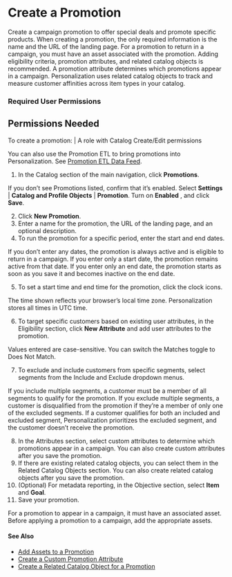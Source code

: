 

# Create a Promotion

Create a campaign promotion to offer special deals and promote specific
products. When creating a promotion, the only required information is the name
and the URL of the landing page. For a promotion to return in a campaign, you
must have an asset associated with the promotion. Adding eligibility criteria,
promotion attributes, and related catalog objects is recommended. A promotion
attribute determines which promotions appear in a campaign. Personalization
uses related catalog objects to track and measure customer affinities across
item types in your catalog.

### Required User Permissions

Permissions Needed  
---  
To create a promotion: | A role with Catalog Create/Edit permissions  
  
You can also use the Promotion ETL to bring promotions into Personalization.
See [Promotion ETL Data
Feed](https://help.salesforce.com/s/articleView?id=sf.mc_pers_etl_promotion_data_feed.htm&language=en_US&type=5
"Use the Promotion ETL data feed to add promotions for your catalog for both
rule-based and machine learning-driven cross-channel decisioning.").

  1. In the Catalog section of the main navigation, click **Promotions**.

If you don’t see Promotions listed, confirm that it’s enabled. Select **Settings** | **Catalog and Profile Objects** | **Promotion**. Turn on **Enabled** , and click **Save**.

  2. Click **New Promotion**.
  3. Enter a name for the promotion, the URL of the landing page, and an optional description.
  4. To run the promotion for a specific period, enter the start and end dates. 

If you don’t enter any dates, the promotion is always active and is eligible
to return in a campaign. If you enter only a start date, the promotion remains
active from that date. If you enter only an end date, the promotion starts as
soon as you save it and becomes inactive on the end date.

  5. To set a start time and end time for the promotion, click the clock icons.

The time shown reflects your browser’s local time zone. Personalization stores
all times in UTC time.

  6. To target specific customers based on existing user attributes, in the Eligibility section, click **New Attribute** and add user attributes to the promotion. 

Values entered are case-sensitive. You can switch the Matches toggle to Does
Not Match.

  7. To exclude and include customers from specific segments, select segments from the Include and Exclude dropdown menus.

If you include multiple segments, a customer must be a member of all segments
to qualify for the promotion. If you exclude multiple segments, a customer is
disqualified from the promotion if they’re a member of only one of the
excluded segments. If a customer qualifies for both an included and excluded
segment, Personalization prioritizes the excluded segment, and the customer
doesn’t receive the promotion.

  8. In the Attributes section, select custom attributes to determine which promotions appear in a campaign. You can also create custom attributes after you save the promotion.
  9. If there are existing related catalog objects, you can select them in the Related Catalog Objects section. You can also create related catalog objects after you save the promotion. 
  10. (Optional) For metadata reporting, in the Objective section, select **Item** and **Goal**.
  11. Save your promotion.

For a promotion to appear in a campaign, it must have an associated asset.
Before applying a promotion to a campaign, add the appropriate assets.

#### See Also

  * [Add Assets to a Promotion](https://help.salesforce.com/s/articleView?id=sf.mc_pers_promotion_asset_add.htm&language=en_US&type=5 "For a promotion to appear in a campaign, it must have an associated asset, such as an uploaded image or a URL that points to an external image.")
  * [Create a Custom Promotion Attribute](https://help.salesforce.com/s/articleView?id=sf.mc_pers_promotion_attributes.htm&language=en_US&type=5 "Use custom attributes to determine which promotions appear in a campaign. Similar to other catalog item types, custom attributes can also be returned as the output of a decision. When creating a promotion, adding a custom attribute is optional, but it’s recommended.")
  * [Create a Related Catalog Object for a Promotion](https://help.salesforce.com/s/articleView?id=sf.mc_pers_promotion_related_catalog_object.htm&language=en_US&type=5 "Use related catalog objects to track and measure customer affinities across item types in your catalog. Related catalog objects provide Einstein Decisions with data about the promotion to improve the quality of its decisioning. Related catalog objects are optional in promotions, but they’re recommended for providing more accurate recommendations.")

